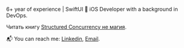 6+ year of experience | SwiftUI 🚀
iOS Developer with a background in DevOps.

Читать книгу [Structured Concurrency не магия](https://proekt-swiftui.github.io/sc-book/).

<!---
I am seeking a new full-time, fully remote iOS developer position.
My primary expertise is in `SwiftUI`, but I also have over four years of experience in a variety of other languages and technologies, including `DevOps`.

📱My own app's:

1. [Imagine Diffusion](https://apple.co/3MheCs5) `macOS`
2. [MockerPie](https://apple.co/3KVRXSU) `iPadOS`
3. [Onflow status](https://github.com/wmorgue/OnflowStatus) `iOS`
4. [DubDubMap](https://github.com/wmorgue/DubDubMap) `iOS`
-->

📬 You can reach me: [Linkedin](https://www.linkedin.com/in/nikita-rossik-479120238/), [Email](maybequantumbit@icloud.com).
